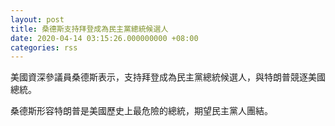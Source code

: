 ```yaml
---
layout: post
title: 桑德斯支持拜登成為民主黨總統候選人
date: 2020-04-14 03:15:26.000000000 +08:00
categories: rss
---
```


美國資深參議員桑德斯表示，支持拜登成為民主黨總統候選人，與特朗普競逐美國總統。

桑德斯形容特朗普是美國歷史上最危險的總統，期望民主黨人團結。
